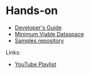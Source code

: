 # Hands-on

- [Developer's Guide](documentation/developer/)
- [Minimum Viable Dataspace](submodule/MinimumViableDataspace/)
- [Samples repository](samples/)

Links:
- [YouTube Playlist](https://youtube.com/playlist?list=PLw-f_YoTxWJVVPkuj1vDb6tLPM2_Cm1hR)
